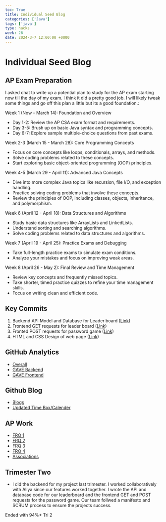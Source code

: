 ```yaml
---
toc: True
title: Individual Seed Blog
categories: ['Java']
tags: ['java']
type: hacks
week: 26
date: 2024-3-7 12:00:00 +0000
---
```


# Individual Seed Blog

## AP Exam Preparation
I asked chat to write up a potential plan to study for the AP exam starting now till the day of my exam. I think it did a pretty good job. I will likely tweak some things and go off this plan a little but its a good foundation.:

Week 1 (Now - March 14): Foundation and Overview
- Day 1-2: Review the AP CSA exam format and requirements.
- Day 3-5: Brush up on basic Java syntax and programming concepts.
- Day 6-7: Explore sample multiple-choice questions from past exams.

Week 2-3 (March 15 - March 28): Core Programming Concepts
- Focus on core concepts like loops, conditionals, arrays, and methods.
- Solve coding problems related to these concepts.
- Start exploring basic object-oriented programming (OOP) principles.

Week 4-5 (March 29 - April 11): Advanced Java Concepts
- Dive into more complex Java topics like recursion, file I/O, and exception handling.
- Practice solving coding problems that involve these concepts.
- Review the principles of OOP, including classes, objects, inheritance, and polymorphism.

Week 6 (April 12 - April 18): Data Structures and Algorithms
- Study basic data structures like ArrayLists and LinkedLists.
- Understand sorting and searching algorithms.
- Solve coding problems related to data structures and algorithms.

Week 7 (April 19 - April 25): Practice Exams and Debugging
- Take full-length practice exams to simulate exam conditions.
- Analyze your mistakes and focus on improving weak areas.

Week 8 (April 26 - May 2): Final Review and Time Management
- Review key concepts and frequently missed topics.
- Take shorter, timed practice quizzes to refine your time management skills.
- Focus on writing clean and efficient code.

## Key Commits
1. Backend API Model and Database for Leader board ([Link](https://github.com/GAVE-CSA/GAVE-backend-v3/commit/66bd75f61b5159b40c3f8879d260fce9516be541))
2. Frontend GET requests for leader board ([Link](https://github.com/GAVE-CSA/GAVE-frontend/commit/5a70205177ca5175594e39208a1f45dba5b4f2f4#diff-447608c4253862046d377ba50dce0e97a5ebf9406f7603b00f416bffc0dc86f9))
3. Fronted POST requests for password game ([Link](https://github.com/GAVE-CSA/GAVE-frontend/commit/e7c8c7ed6495f67d5d433e8dea75ebaa424b77ce))
4. HTML and CSS Design of web page ([Link](https://github.com/GAVE-CSA/GAVE-frontend/commit/bed80ece9b70ba02791b49dbbdbc7f5eecdc4877))

## GitHub Analytics
- [Overall](https://github.com/vivianknee)
- [GAVE Backend](https://github.com/GAVE-CSA/GAVE-backend-v3/graphs/contributors)
- [GAVE Frontend](https://github.com/GAVE-CSA/GAVE-frontend/graphs/contributors)


## Github Blog
- [Blogs](https://vivianknee.github.io/vivianblog/)
- [Updated Time Box/Calender](https://vivianknee.github.io/vivianblog/calendar/)


## AP Work
- [FRQ 1](https://vivianknee.github.io/vivianblog/posts/2015frq1/)
- [FRQ 2](https://vivianknee.github.io/vivianblog/posts/2015frq2/)
- [FRQ 3](https://vivianknee.github.io/vivianblog/posts/2015frq3/)
- [FRQ 4](https://vivianknee.github.io/vivianblog/posts/2015frq4/)
- [Associations](https://github.com/vivianknee/vivianblog/issues/6#issue-2154646993)

## Trimester Two
- I did the backend for my project last trimester. I worked collaboratively with Aliya since our features worked together. I wrote the API and database code for our leaderboard and the frontend GET and POST requests for the password game. Our team follwed a manifesto and SCRUM process to ensure the projects success. 

Ended with 94%+ Tri 2